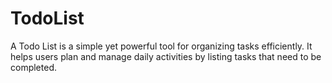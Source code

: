 # TodoList
A Todo List is a simple yet powerful tool for organizing tasks efficiently. It helps users plan and manage daily activities by listing tasks that need to be completed.

